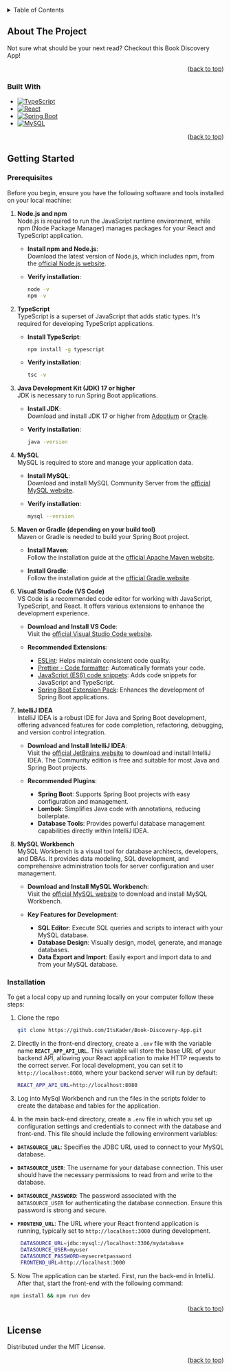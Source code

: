 <a id="readme-top"></a>

<!--
*** Thanks for checking out the Best-README-Template. If you have a suggestion
*** that would make this better, please fork the repo and create a pull request
*** or simply open an issue with the tag "enhancement".
*** Don't forget to give the project a star!
*** Thanks again! Now go create something AMAZING! :D
-->

<!-- PROJECT SHIELDS -->
<!--
*** I'm using markdown "reference style" links for readability.
*** Reference links are enclosed in brackets [ ] instead of parentheses ( ).
*** See the bottom of this document for the declaration of the reference variables
*** for contributors-url, forks-url, etc. This is an optional, concise syntax you may use.
*** https://www.markdownguide.org/basic-syntax/#reference-style-links
-->



<!-- TABLE OF CONTENTS -->
<details>
  <summary>Table of Contents</summary>
  <ol>
    <li>
      <a href="#about-the-project">About The Project</a>
      <ul>
        <li><a href="#built-with">Built With</a></li>
      </ul>
    </li>
    <li>
      <a href="#getting-started">Getting Started</a>
      <ul>
        <li><a href="#prerequisites">Prerequisites</a></li>
        <li><a href="#installation">Installation</a></li>
      </ul>
    </li>
    <li><a href="#license">License</a></li>
  </ol>
</details>

<!-- ABOUT THE PROJECT -->

## About The Project

Not sure what should be your next read? Checkout this Book Discovery App! 



<p align="right">(<a href="#readme-top">back to top</a>)</p>

### Built With

- [![TypeScript][TypeScript.js]][TypeScript-url]
- [![React][React.js]][React-url]
- [![Spring Boot][SpringBoot]][SpringBoot-url]
- [![MySQL][MySQL]][MySQL-url]


<p align="right">(<a href="#readme-top">back to top</a>)</p>

<!-- GETTING STARTED -->

## Getting Started

### Prerequisites

Before you begin, ensure you have the following software and tools installed on your local machine:

1. **Node.js and npm**  
   Node.js is required to run the JavaScript runtime environment, while npm (Node Package Manager) manages packages for your React and TypeScript application.

   - **Install npm and Node.js**:  
     Download the latest version of Node.js, which includes npm, from the [official Node.js website](https://nodejs.org/).

   - **Verify installation**:
     ```sh
     node -v
     npm -v
     ```

2. **TypeScript**  
   TypeScript is a superset of JavaScript that adds static types. It's required for developing TypeScript applications.

   - **Install TypeScript**:
     ```sh
     npm install -g typescript
     ```

   - **Verify installation**:
     ```sh
     tsc -v
     ```

3. **Java Development Kit (JDK) 17 or higher**  
   JDK is necessary to run Spring Boot applications.

   - **Install JDK**:  
     Download and install JDK 17 or higher from [Adoptium](https://adoptium.net/) or [Oracle](https://www.oracle.com/java/technologies/javase-jdk17-downloads.html).

   - **Verify installation**:
     ```sh
     java -version
     ```

4. **MySQL**  
   MySQL is required to store and manage your application data.

   - **Install MySQL**:  
     Download and install MySQL Community Server from the [official MySQL website](https://dev.mysql.com/downloads/mysql/).

   - **Verify installation**:
     ```sh
     mysql --version
     ```

5. **Maven or Gradle (depending on your build tool)**  
   Maven or Gradle is needed to build your Spring Boot project.

   - **Install Maven**:  
     Follow the installation guide at the [official Apache Maven website](https://maven.apache.org/install.html).

   - **Install Gradle**:  
     Follow the installation guide at the [official Gradle website](https://gradle.org/install/).

6. **Visual Studio Code (VS Code)**  
   VS Code is a recommended code editor for working with JavaScript, TypeScript, and React. It offers various extensions to enhance the development experience.

   - **Download and Install VS Code**:  
     Visit the [official Visual Studio Code website](https://code.visualstudio.com/).

   - **Recommended Extensions**:
     - [ESLint](https://marketplace.visualstudio.com/items?itemName=dbaeumer.vscode-eslint): Helps maintain consistent code quality.
     - [Prettier - Code formatter](https://marketplace.visualstudio.com/items?itemName=esbenp.prettier-vscode): Automatically formats your code.
     - [JavaScript (ES6) code snippets](https://marketplace.visualstudio.com/items?itemName=xabikos.JavaScriptSnippets): Adds code snippets for JavaScript and TypeScript.
     - [Spring Boot Extension Pack](https://marketplace.visualstudio.com/items?itemName=Pivotal.vscode-boot-dev-pack): Enhances the development of Spring Boot applications.
7. **IntelliJ IDEA**  
   IntelliJ IDEA is a robust IDE for Java and Spring Boot development, offering advanced features for code completion, refactoring, debugging, and version control integration.

   - **Download and Install IntelliJ IDEA**:  
     Visit the [official JetBrains website](https://www.jetbrains.com/idea/) to download and install IntelliJ IDEA. The Community edition is free and suitable for most Java and Spring Boot projects.

   - **Recommended Plugins**:
     - **Spring Boot**: Supports Spring Boot projects with easy configuration and management.
     - **Lombok**: Simplifies Java code with annotations, reducing boilerplate.
     - **Database Tools**: Provides powerful database management capabilities directly within IntelliJ IDEA.

8. **MySQL Workbench**  
   MySQL Workbench is a visual tool for database architects, developers, and DBAs. It provides data modeling, SQL development, and comprehensive administration tools for server configuration and user management.

   - **Download and Install MySQL Workbench**:  
     Visit the [official MySQL website](https://dev.mysql.com/downloads/workbench/) to download and install MySQL Workbench.

   - **Key Features for Development**:
     - **SQL Editor**: Execute SQL queries and scripts to interact with your MySQL database.
     - **Database Design**: Visually design, model, generate, and manage databases.
     - **Data Export and Import**: Easily export and import data to and from your MySQL database.


### Installation
To get a local copy up and running locally on your computer follow these steps:


1. Clone the repo
   ```sh
   git clone https://github.com/ItsKader/Book-Discovery-App.git

   ```
2. Directly in the front-end directory, create a `.env` file with the variable name **`REACT_APP_API_URL`**. This variable will store the base URL of your backend API, allowing your React application to make HTTP requests to the correct server. For local development, you can set it to `http://localhost:8080`, where your backend server will run by default:
     ```sh
   REACT_APP_API_URL=http://localhost:8080

   ```

   
3. Log into MySql Workbench and run the files in the scripts folder to create the database and tables for the application.
 

4. In the main back-end directory, create a `.env` file in which you set up configuration settings and credentials to connect with the database and front-end. This file should include the following environment variables:

- **`DATASOURCE_URL`**: Specifies the JDBC URL used to connect to your MySQL database. 

- **`DATASOURCE_USER`**: The username for your database connection. This user should have the necessary permissions to read from and write to the database.

- **`DATASOURCE_PASSWORD`**: The password associated with the `DATASOURCE_USER` for authenticating the database connection. Ensure this password is strong and secure.

- **`FRONTEND_URL`**: The URL where your React frontend application is running, typically set to `http://localhost:3000` during development.
  ```sh
   DATASOURCE_URL=jdbc:mysql://localhost:3306/mydatabase
   DATASOURCE_USER=myuser
   DATASOURCE_PASSWORD=mysecretpassword
   FRONTEND_URL=http://localhost:3000
   ```

5. Now The application can be started. First, run the back-end in IntelliJ. After that, start the front-end with the following command:
 ```sh
  npm install && npm run dev
   ```





<p align="right">(<a href="#readme-top">back to top</a>)</p>


<!-- LICENSE -->

## License

Distributed under the MIT License.

<p align="right">(<a href="#readme-top">back to top</a>)</p>

<!-- MARKDOWN LINKS & IMAGES -->
<!-- https://www.markdownguide.org/basic-syntax/#reference-style-links -->


[React.js]: https://img.shields.io/badge/React-20232A?style=for-the-badge&logo=react&logoColor=61DAFB
[React-url]: https://reactjs.org/
[TypeScript.js]: https://img.shields.io/badge/TypeScript-007ACC?style=for-the-badge&logo=typescript&logoColor=white
[TypeScript-url]: https://www.typescriptlang.org/
[SpringBoot]: https://img.shields.io/badge/Spring%20Boot-6DB33F?style=for-the-badge&logo=springboot&logoColor=white
[SpringBoot-url]: https://spring.io/projects/spring-boot
[MySQL]: https://img.shields.io/badge/MySQL-4479A1?style=for-the-badge&logo=mysql&logoColor=white
[MySQL-url]: https://www.mysql.com/
